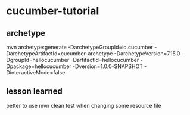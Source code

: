 # cucumber-tutorial

## archetype
mvn archetype:generate -DarchetypeGroupId=io.cucumber -DarchetypeArtifactId=cucumber-archetype -DarchetypeVersion=7.15.0 -DgroupId=hellocucumber -DartifactId=hellocucumber -Dpackage=hellocucumber -Dversion=1.0.0-SNAPSHOT -DinteractiveMode=false

## lesson learned
better to use mvn clean test when changing some resource file